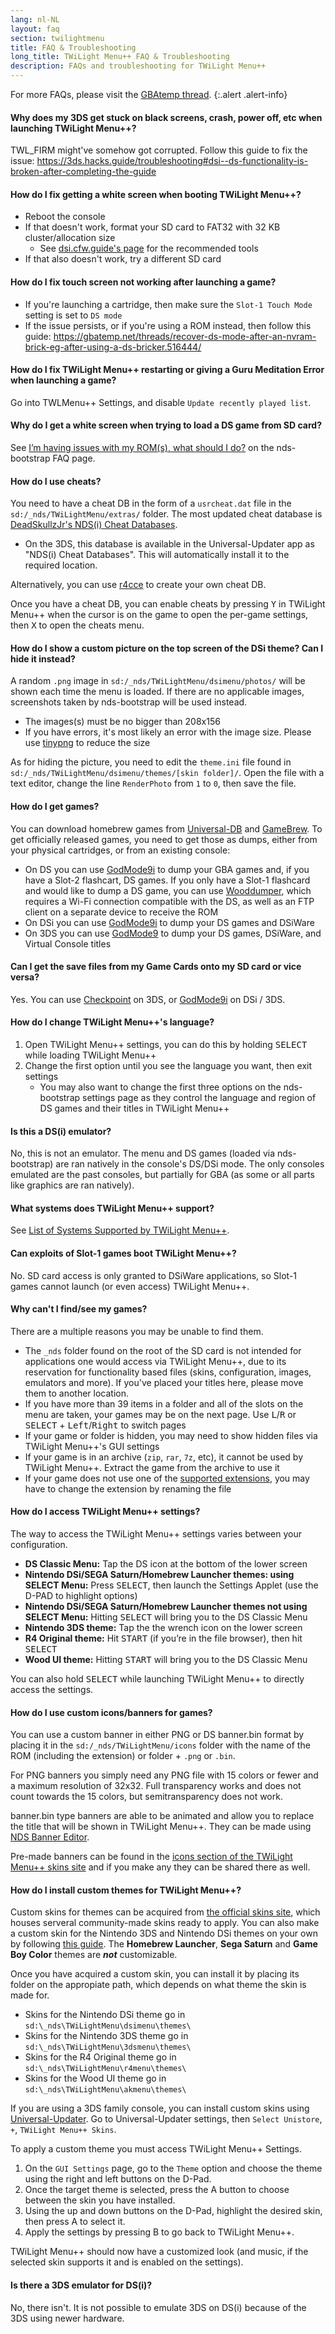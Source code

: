 ```yaml
---
lang: nl-NL
layout: faq
section: twilightmenu
title: FAQ & Troubleshooting
long_title: TWiLight Menu++ FAQ & Troubleshooting
description: FAQs and troubleshooting for TWiLight Menu++
---
```


For more FAQs, please visit the [GBAtemp thread](https://gbatemp.net/threads/ds-i-3ds-twilight-menu-gui-for-ds-i-games-and-ds-i-menu-replacement.472200/).
{:.alert .alert-info}

#### Why does my 3DS get stuck on black screens, crash, power off, etc when launching TWiLight Menu++?
TWL_FIRM might've somehow got corrupted. Follow this guide to fix the issue: <https://3ds.hacks.guide/troubleshooting#dsi--ds-functionality-is-broken-after-completing-the-guide>

#### How do I fix getting a white screen when booting TWiLight Menu++?
- Reboot the console
- If that doesn't work, format your SD card to FAT32 with 32 KB cluster/allocation size
   - See [dsi.cfw.guide's page](https://dsi.cfw.guide/sd-card-setup.html) for the recommended tools
- If that also doesn't work, try a different SD card

#### How do I fix touch screen not working after launching a game?
- If you're launching a cartridge, then make sure the `Slot-1 Touch Mode` setting is set to `DS mode`
- If the issue persists, or if you're using a ROM instead, then follow this guide: https://gbatemp.net/threads/recover-ds-mode-after-an-nvram-brick-eg-after-using-a-ds-bricker.516444/

#### How do I fix TWiLight Menu++ restarting or giving a Guru Meditation Error when launching a game?
Go into TWLMenu++ Settings, and disable `Update recently played list`.

#### Why do I get a white screen when trying to load a DS game from SD card?
See [I’m having issues with my ROM(s), what should I do?](../nds-bootstrap/faq?faq=im-having-issues-with-my-roms-what-should-i-do) on the nds-bootstrap FAQ page.

#### How do I use cheats?
You need to have a cheat DB in the form of a `usrcheat.dat` file in the `sd:/_nds/TWiLightMenu/extras/` folder. The most updated cheat database is [DeadSkullzJr's NDS(i) Cheat Databases](https://gbatemp.net/threads/488711/).
- On the 3DS, this database is available in the Universal-Updater app as "NDS(i) Cheat Databases". This will automatically install it to the required location.

Alternatively, you can use [r4cce](http://hp.vector.co.jp/authors/VA013928/soft_en.html) to create your own cheat DB.

Once you have a cheat DB, you can enable cheats by pressing <kbd class="face">Y</kbd> in TWiLight Menu++ when the cursor is on the game to open the per-game settings, then <kbd class="face">X</kbd> to open the cheats menu.

#### How do I show a custom picture on the top screen of the DSi theme? Can I hide it instead?
A random `.png` image in `sd:/_nds/TWiLightMenu/dsimenu/photos/` will be shown each time the menu is loaded. If there are no applicable images, screenshots taken by nds-bootstrap will be used instead.

- The images(s) must be no bigger than 208x156
- If you have errors, it's most likely an error with the image size. Please use [tinypng](https://tinypng.com) to reduce the size

As for hiding the picture, you need to edit the `theme.ini` file found in `sd:/_nds/TWiLightMenu/dsimenu/themes/[skin folder]/`. Open the file with a text editor, change the line `RenderPhoto` from `1` to `0`, then save the file.

#### How do I get games?
You can download homebrew games from [Universal-DB](https://db.universal-team.net/ds) and [GameBrew](https://www.gamebrew.org/wiki/List_of_all_DS_homebrew#Games). To get officially released games, you need to get those as dumps, either from your physical cartridges, or from an existing console:
- On DS you can use [GodMode9i](https://github.com/DS-Homebrew/GodMode9i/releases) to dump your GBA games and, if you have a Slot-2 flashcart, DS games. If you only have a Slot-1 flashcard and would like to dump a DS game, you can use [Wooddumper](https://digiex.net/attachments/wooddumper_r89-zip.14735/), which requires a Wi-Fi connection compatible with the DS, as well as an FTP client on a separate device to receive the ROM
- On DSi you can use [GodMode9i](https://github.com/DS-Homebrew/GodMode9i/releases) to dump your DS games and DSiWare
- On 3DS you can use [GodMode9](https://github.com/d0k3/GodMode9/releases) to dump your DS games, DSiWare, and Virtual Console titles

#### Can I get the save files from my Game Cards onto my SD card or vice versa?
Yes. You can use [Checkpoint](https://github.com/FlagBrew/Checkpoint/releases) on 3DS, or [GodMode9i](https://github.com/DS-Homebrew/GodMode9i/releases) on DSi / 3DS.

#### How do I change TWiLight Menu++'s language?
1. Open TWiLight Menu++ settings, you can do this by holding <kbd>SELECT</kbd> while loading TWiLight Menu++
1. Change the first option until you see the language you want, then exit settings
   - You may also want to change the first three options on the nds-bootstrap settings page as they control the language and region of DS games and their titles in TWiLight Menu++

#### Is this a DS(i) emulator?
No, this is not an emulator. The menu and DS games (loaded via nds-bootstrap) are ran natively in the console's DS/DSi mode. The only consoles emulated are the past consoles, but partially for GBA (as some or all parts like graphics are ran natively).

#### What systems does TWiLight Menu++ support?
See [List of Systems Supported by TWiLight Menu++](../ds-index/emulators#list-of-supported-systems-by-twilight-menu).

#### Can exploits of Slot-1 games boot TWiLight Menu++?
No. SD card access is only granted to DSiWare applications, so Slot-1 games cannot launch (or even access) TWiLight Menu++.

#### Why can't I find/see my games?
There are a multiple reasons you may be unable to find them.
- The `_nds` folder found on the root of the SD card is not intended for applications one would access via TWiLight Menu++, due to its reservation for functionality based files (skins, configuration, images, emulators and more). If you've placed your titles here, please move them to another location.
- If you have more than 39 items in a folder and all of the slots on the menu are taken, your games may be on the next page. Use <kbd class="l">L</kbd>/<kbd class="r">R</kbd> or <kbd>SELECT</kbd> + <kbd>Left</kbd>/<kbd>Right</kbd> to switch pages
- If your game or folder is hidden, you may need to show hidden files via TWiLight Menu++'s GUI settings
- If your game is in an archive (`zip`, `rar`, `7z`, etc), it cannot be used by TWiLight Menu++. Extract the game from the archive to use it
- If your game does not use one of the [supported extensions](../ds-index/emulators#list-of-systems-supported-by-twilight-menu), you may have to change the extension by renaming the file

#### How do I access TWiLight Menu++ settings?
The way to access the TWiLight Menu++ settings varies between your configuration.
- **DS Classic Menu:** Tap the DS icon at the bottom of the lower screen
- **Nintendo DSi/SEGA Saturn/Homebrew Launcher themes: using SELECT Menu:** Press <kbd>SELECT</kbd>, then launch the Settings Applet (use the D-PAD to highlight options)
- **Nintendo DSi/SEGA Saturn/Homebrew Launcher themes not using SELECT Menu:** Hitting <kbd>SELECT</kbd> will bring you to the DS Classic Menu
- **Nintendo 3DS theme:** Tap the the wrench icon on the lower screen
- **R4 Original theme:** Hit <kbd>START</kbd> (if you’re in the file browser), then hit <kbd>SELECT</kbd>
- **Wood UI theme:** Hitting <kbd>START</kbd> will bring you to the DS Classic Menu

You can also hold <kbd>SELECT</kbd> while launching TWiLight Menu++ to directly access the settings.

#### How do I use custom icons/banners for games?
You can use a custom banner in either PNG or DS banner.bin format by placing it in the `sd:/_nds/TWiLightMenu/icons` folder with the name of the ROM (including the extension) or folder + `.png` or `.bin`.

For PNG banners you simply need any PNG file with 15 colors or fewer and a maximum resolution of 32x32. Full transparency works and does not count towards the 15 colors, but semitransparency does not work.

banner.bin type banners are able to be animated and allow you to replace the title that will be shown in TWiLight Menu++. They can be made using [NDS Banner Editor](https://github.com/TheGameratorT/NDS_Banner_Editor/releases).

Pre-made banners can be found in the [icons section of the TWiLight Menu++ skins site](https://skins.ds-homebrew.com/icon/) and if you make any they can be shared there as well.

#### How do I install custom themes for TWiLight Menu++?
Custom skins for themes can be acquired from [the official skins site](https://skins.ds-homebrew.com/), which houses serveral community-made skins ready to apply. You can also make a custom skin for the Nintendo 3DS and Nintendo DSi themes on your own by following [this guide](https://wiki.ds-homebrew.com/twilightmenu/custom-dsi-3ds-skins). The **Homebrew Launcher**, **Sega Saturn** and **Game Boy Color** themes are _**not**_ customizable.

Once you have acquired a custom skin, you can install it by placing its folder on the appropiate path, which depends on what theme the skin is made for.
- Skins for the Nintendo DSi theme go in `sd:\_nds\TWiLightMenu\dsimenu\themes\`
- Skins for the Nintendo 3DS theme go in `sd:\_nds\TWiLightMenu\3dsmenu\themes\`
- Skins for the R4 Original theme go in `sd:\_nds\TWiLightMenu\r4menu\themes\`
- Skins for the Wood UI theme go in `sd:\_nds\TWiLightMenu\akmenu\themes\`

If you are using a 3DS family console, you can install custom skins using [Universal-Updater](https://github.com/Universal-Team/Universal-Updater/releases). Go to Universal-Updater settings, then `Select Unistore`, `+`, `TWiLight Menu++ Skins`.

To apply a custom theme you must access TWiLight Menu++ Settings.
1. On the `GUI Settings` page, go to the `Theme` option and choose the theme using the right and left buttons on the D-Pad.
1. Once the target theme is selected, press the A button to choose between the skin you have installed.
1. Using the up and down buttons on the D-Pad, highlight the desired skin, then press A to select it.
1. Apply the settings by pressing B to go back to TWiLight Menu++.

TWiLight Menu++ should now have a customized look (and music, if the selected skin supports it and is enabled on the settings).

#### Is there a 3DS emulator for DS(i)?
No, there isn't. It is not possible to emulate 3DS on DS(i) because of the 3DS using newer hardware.
